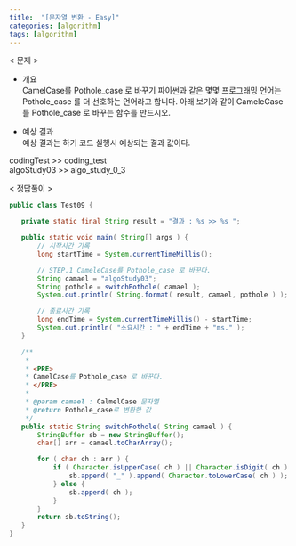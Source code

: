 ```yaml
---
title:  "[문자열 변환 - Easy]"
categories: [algorithm]
tags: [algorithm]
---
```


< 문제 >

- 개요  
 CamelCase를 Pothole_case 로 바꾸기 
 파이썬과 같은 몇몇 프로그래밍 언어는 Pothole_case 를 더 선호하는 언어라고 합니다.
 아래 보기와 같이 CameleCase를 Pothole_case 로 바꾸는 함수를 만드시오.
 
 - 예상 결과  
 예상 결과는 하기 코드 실행시 예상되는 결과 값이다.
 
 codingTest >> coding_test  
 algoStudy03 >> algo_study_0_3  
 
 < 정답풀이 >
 
 ``` java
 public class Test09 {

	private static final String result = "결과 : %s >> %s ";

	public static void main( String[] args ) {
		// 시작시간 기록
		long startTime = System.currentTimeMillis();

		// STEP.1 CameleCase를 Pothole_case 로 바꾼다.
		String camael = "algoStudy03";
		String pothole = switchPothole( camael );
		System.out.println( String.format( result, camael, pothole ) );

		// 종료시간 기록
		long endTime = System.currentTimeMillis() - startTime;
		System.out.println( "소요시간 : " + endTime + "ms." );
	}

	/**
	 * 
	 * <PRE>
	 * CamelCase를 Pothole_case 로 바꾼다.
	 * </PRE>
	 * 
	 * @param camael : CalmelCase 문자열
	 * @return Pothole_case로 변환한 값
	 */
	public static String switchPothole( String camael ) {
		StringBuffer sb = new StringBuffer();
		char[] arr = camael.toCharArray();

		for ( char ch : arr ) {
			if ( Character.isUpperCase( ch ) || Character.isDigit( ch ) ) {
				sb.append( "_" ).append( Character.toLowerCase( ch ) );
			} else {
				sb.append( ch );
			}
		}
		return sb.toString();
	}
}
```